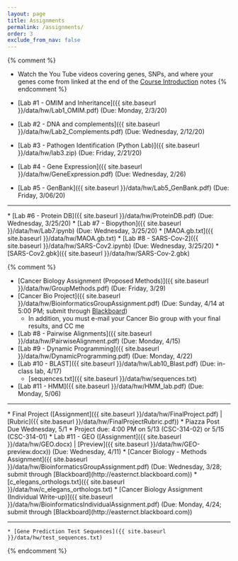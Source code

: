 ```yaml
---
layout: page
title: Assignments 
permalink: /assignments/
order: 3
exclude_from_nav: false
---
```


{% comment %}
* Watch the You Tube videos covering genes, SNPs, and where your genes come from linked at the end of the <a href = "../notes/">Course Introduction</a> notes
{% endcomment %}

* [Lab #1 - OMIM and Inheritance]({{ site.baseurl }}/data/hw/Lab1_OMIM.pdf) (Due: Monday, 2/3/20) 
* [Lab #2 - DNA and complements]({{ site.baseurl }}/data/hw/Lab2_Complements.pdf) (Due: Wednesday, 2/12/20)
* [Lab #3 - Pathogen Identification (Python Lab)]({{ site.baseurl }}/data/hw/lab3.zip) (Due: Friday, 2/21/20) 
* [Lab #4 - Gene Expression]({{ site.baseurl }}/data/hw/GeneExpression.pdf) (Due: Wednesday, 2/26) 
* [Lab #5 - GenBank]({{ site.baseurl }}/data/hw/Lab5_GenBank.pdf) (Due: Friday, 3/06/20) 
<hr> 
* [Lab #6 - Protein DB]({{ site.baseurl }}/data/hw/ProteinDB.pdf) (Due: Wednesday, 3/25/20) 
* [Lab #7 - Biopython]({{ site.baseurl }}/data/hw/Lab7.ipynb) (Due: Wednesday, 3/25/20)
    * [MAOA.gb.txt]({{ site.baseurl }}/data/hw/MAOA.gb.txt) 
* [Lab #8 - SARS-Cov-2]({{ site.baseurl }}/data/hw/SARS-Cov2.ipynb) (Due: Wednesday, 3/25/20)
    * [SARS-Cov2.gbk]({{ site.baseurl }}/data/hw/SARS-Cov-2.gbk) 


{% comment %}
* [Cancer Biology Assignment (Proposed Methods)]({{ site.baseurl }}/data/hw/GroupMethods.pdf) (Due: Friday, 3/29) 
* [Cancer Bio Project]({{ site.baseurl }}/data/hw/BioinformaticsGroupAssignment.pdf) (Due: Sunday, 4/14 at 5:00 PM; submit through [Blackboard](http://easternct.blackboard.com))
    * In addition, you must e-mail your Cancer Bio group with your final results, and CC me 
* [Lab #8 - Pairwise Alignments]({{ site.baseurl }}/data/hw/PairwiseAlignment.pdf) (Due: Monday, 4/15) 
* [Lab #9 - Dynamic Programming]({{ site.baseurl }}/data/hw/DynamicProgramming.pdf) (Due: Monday, 4/22) 
* [Lab #10 - BLAST]({{ site.baseurl }}/data/hw/Lab10_Blast.pdf) (Due: in-class lab, 4/17) 
    * [sequences.txt]({{ site.baseurl }}/data/hw/sequences.txt) 
* [Lab #11 - HMM]({{ site.baseurl }}/data/hw/HMM_lab.pdf) (Due: Monday, 5/06)
<hr>
* Final Project ([Assignment]({{ site.baseurl }}/data/hw/FinalProject.pdf) | 
[Rubric]({{ site.baseurl }}/data/hw/FinalProjectRubric.pdf))
    * Piazza Post Due Wednesday, 5/1
    * Project due: 4:00 PM on 5/13 (CSC-314-02) or 5/15 (CSC-314-01)
* Lab #11 - GEO ([Assignment]({{ site.baseurl }}/data/hw/GEO.docx) |
[Preview]({{ site.baseurl }}/data/hw/GEO-preview.docx)) (Due: Wednesday, 4/11)
* [Cancer Biology - Methods Assignment]({{ site.baseurl }}/data/hw/BioinformaticsGroupAssignment.pdf) (Due: Wednesday, 3/28; submit through [Blackboard](http://easternct.blackboard.com)) 
	* [c_elegans_orthologs.txt]({{ site.baseurl }}/data/hw/c_elegans_orthologs.txt) 
* [Cancer Biology Assignment (Individual Write-up)]({{ site.baseurl }}/data/hw/BioinformaticsIndividualAssignment.pdf) (Due: Monday, 4/24; submit through [Blackboard](http://easternct.blackboard.com)) 

***
	* [Gene Prediction Test Sequences]({{ site.baseurl }}/data/hw/test_sequences.txt)  
{% endcomment %}
